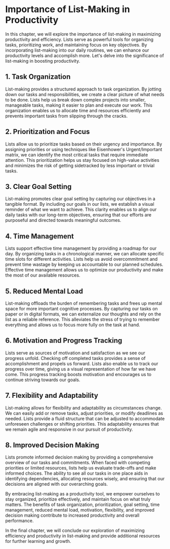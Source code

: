 Importance of List-Making in Productivity
=====================================================

In this chapter, we will explore the importance of list-making in maximizing productivity and efficiency. Lists serve as powerful tools for organizing tasks, prioritizing work, and maintaining focus on key objectives. By incorporating list-making into our daily routines, we can enhance our productivity levels and accomplish more. Let's delve into the significance of list-making in boosting productivity.

**1. Task Organization**
------------------------

List-making provides a structured approach to task organization. By jotting down our tasks and responsibilities, we create a clear picture of what needs to be done. Lists help us break down complex projects into smaller, manageable tasks, making it easier to plan and execute our work. This organization enables us to allocate time and resources efficiently and prevents important tasks from slipping through the cracks.

**2. Prioritization and Focus**
-------------------------------

Lists allow us to prioritize tasks based on their urgency and importance. By assigning priorities or using techniques like Eisenhower's Urgent/Important matrix, we can identify the most critical tasks that require immediate attention. This prioritization helps us stay focused on high-value activities and minimizes the risk of getting sidetracked by less important or trivial tasks.

**3. Clear Goal Setting**
-------------------------

List-making promotes clear goal setting by capturing our objectives in a tangible format. By including our goals in our lists, we establish a visual reminder of what we want to achieve. This clarity enables us to align our daily tasks with our long-term objectives, ensuring that our efforts are purposeful and directed towards meaningful outcomes.

**4. Time Management**
----------------------

Lists support effective time management by providing a roadmap for our day. By organizing tasks in a chronological manner, we can allocate specific time slots for different activities. Lists help us avoid overcommitment and prevent time wastage by keeping us accountable to our planned schedules. Effective time management allows us to optimize our productivity and make the most of our available resources.

**5. Reduced Mental Load**
--------------------------

List-making offloads the burden of remembering tasks and frees up mental space for more important cognitive processes. By capturing our tasks on paper or in digital formats, we can externalize our thoughts and rely on the list as a reliable reference. This alleviates the stress of trying to remember everything and allows us to focus more fully on the task at hand.

**6. Motivation and Progress Tracking**
---------------------------------------

Lists serve as sources of motivation and satisfaction as we see our progress unfold. Checking off completed tasks provides a sense of accomplishment and propels us forward. Lists also enable us to track our progress over time, giving us a visual representation of how far we have come. This progress tracking boosts motivation and encourages us to continue striving towards our goals.

**7. Flexibility and Adaptability**
-----------------------------------

List-making allows for flexibility and adaptability as circumstances change. We can easily add or remove tasks, adjust priorities, or modify deadlines as needed. Lists provide a fluid structure that can be adjusted to accommodate unforeseen challenges or shifting priorities. This adaptability ensures that we remain agile and responsive in our pursuit of productivity.

**8. Improved Decision Making**
-------------------------------

Lists promote informed decision making by providing a comprehensive overview of our tasks and commitments. When faced with competing priorities or limited resources, lists help us evaluate trade-offs and make informed choices. The ability to see all our tasks in one place aids in identifying dependencies, allocating resources wisely, and ensuring that our decisions are aligned with our overarching goals.

By embracing list-making as a productivity tool, we empower ourselves to stay organized, prioritize effectively, and maintain focus on what truly matters. The benefits of task organization, prioritization, goal setting, time management, reduced mental load, motivation, flexibility, and improved decision making contribute to increased productivity and overall performance.

In the final chapter, we will conclude our exploration of maximizing efficiency and productivity in list-making and provide additional resources for further learning and growth.
